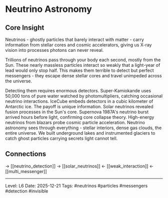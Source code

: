 # Neutrino Astronomy

## Core Insight
Neutrinos - ghostly particles that barely interact with matter - carry information from stellar cores and cosmic accelerators, giving us X-ray vision into processes photons can never reveal.

Trillions of neutrinos pass through your body each second, mostly from the Sun. These nearly massless particles interact so weakly that a light-year of lead would only stop half. This makes them terrible to detect but perfect messengers - they escape dense stellar cores and travel unimpeded across the universe.

Detecting them requires enormous detectors. Super-Kamiokande uses 50,000 tons of pure water watched by photomultipliers, catching occasional neutrino interactions. IceCube embeds detectors in a cubic kilometer of Antarctic ice. The payoff is unique information. Solar neutrinos revealed fusion processes in the Sun's core. Supernova 1987A's neutrino burst arrived hours before light, confirming core collapse theory. High-energy neutrinos from blazars probe cosmic particle acceleration. Neutrino astronomy sees through everything - stellar interiors, dense gas clouds, the entire universe. We built underground lakes and instrumented glaciers to catch ghost particles carrying secrets light cannot tell.

## Connections
→ [[neutrino_detection]]
→ [[solar_neutrinos]]
← [[weak_interaction]]
← [[multi_messenger]]

---
Level: L6
Date: 2025-12-21
Tags: #neutrinos #particles #messengers #detection #invisible